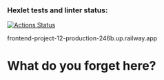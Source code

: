 ### Hexlet tests and linter status:
[![Actions Status](https://github.com/losevo/frontend-project-12/workflows/hexlet-check/badge.svg)](https://github.com/losevo/frontend-project-12/actions)

frontend-project-12-production-246b.up.railway.app

<h1 className="d-flex align-items-center h-100 justify-content-center text-center"> What do you forget here? </h1>
